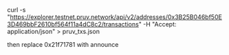 curl -s "https://explorer.testnet.pruv.network/api/v2/addresses/0x3B25B046bf50E3D469bbF2610bf564f11a4dC8c2/transactions" -H "Accept: application/json" > pruv_txs.json

then replace 0x21f71781 with announce